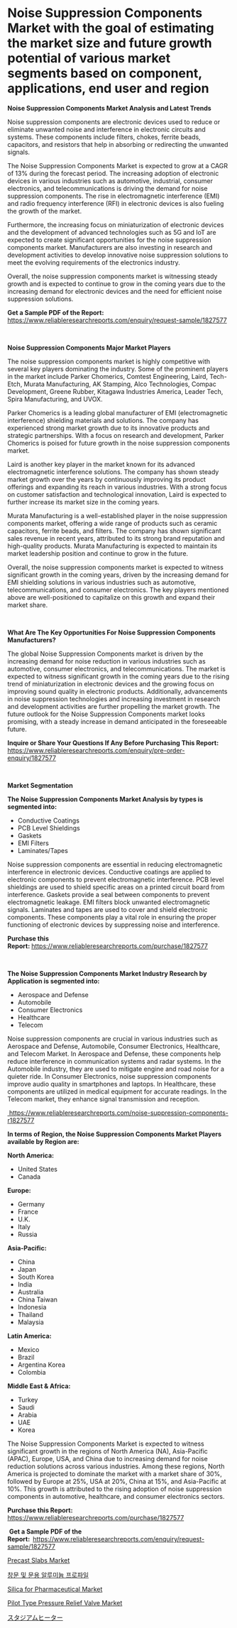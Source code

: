 <p><h1>Noise Suppression Components Market with the goal of estimating the market size and future growth potential of various market segments based on component, applications, end user and region</h1></p><p><strong>Noise Suppression Components Market Analysis and Latest Trends</strong></p>
<p><p>Noise suppression components are electronic devices used to reduce or eliminate unwanted noise and interference in electronic circuits and systems. These components include filters, chokes, ferrite beads, capacitors, and resistors that help in absorbing or redirecting the unwanted signals.</p><p>The Noise Suppression Components Market is expected to grow at a CAGR of 13% during the forecast period. The increasing adoption of electronic devices in various industries such as automotive, industrial, consumer electronics, and telecommunications is driving the demand for noise suppression components. The rise in electromagnetic interference (EMI) and radio frequency interference (RFI) in electronic devices is also fueling the growth of the market.</p><p>Furthermore, the increasing focus on miniaturization of electronic devices and the development of advanced technologies such as 5G and IoT are expected to create significant opportunities for the noise suppression components market. Manufacturers are also investing in research and development activities to develop innovative noise suppression solutions to meet the evolving requirements of the electronics industry.</p><p>Overall, the noise suppression components market is witnessing steady growth and is expected to continue to grow in the coming years due to the increasing demand for electronic devices and the need for efficient noise suppression solutions.</p></p>
<p><strong>Get a Sample PDF of the Report:&nbsp;</strong> <a href="https://www.reliableresearchreports.com/enquiry/request-sample/1827577">https://www.reliableresearchreports.com/enquiry/request-sample/1827577</a></p>
<p>&nbsp;</p>
<p><strong>Noise Suppression Components Major Market Players</strong></p>
<p><p>The noise suppression components market is highly competitive with several key players dominating the industry. Some of the prominent players in the market include Parker Chomerics, Comtest Engineering, Laird, Tech-Etch, Murata Manufacturing, AK Stamping, Alco Technologies, Compac Development, Greene Rubber, Kitagawa Industries America, Leader Tech, Spira Manufacturing, and UVOX.</p><p>Parker Chomerics is a leading global manufacturer of EMI (electromagnetic interference) shielding materials and solutions. The company has experienced strong market growth due to its innovative products and strategic partnerships. With a focus on research and development, Parker Chomerics is poised for future growth in the noise suppression components market.</p><p>Laird is another key player in the market known for its advanced electromagnetic interference solutions. The company has shown steady market growth over the years by continuously improving its product offerings and expanding its reach in various industries. With a strong focus on customer satisfaction and technological innovation, Laird is expected to further increase its market size in the coming years.</p><p>Murata Manufacturing is a well-established player in the noise suppression components market, offering a wide range of products such as ceramic capacitors, ferrite beads, and filters. The company has shown significant sales revenue in recent years, attributed to its strong brand reputation and high-quality products. Murata Manufacturing is expected to maintain its market leadership position and continue to grow in the future.</p><p>Overall, the noise suppression components market is expected to witness significant growth in the coming years, driven by the increasing demand for EMI shielding solutions in various industries such as automotive, telecommunications, and consumer electronics. The key players mentioned above are well-positioned to capitalize on this growth and expand their market share.</p></p>
<p>&nbsp;</p>
<p><strong>What Are The Key Opportunities For Noise Suppression Components Manufacturers?</strong></p>
<p><p>The global Noise Suppression Components market is driven by the increasing demand for noise reduction in various industries such as automotive, consumer electronics, and telecommunications. The market is expected to witness significant growth in the coming years due to the rising trend of miniaturization in electronic devices and the growing focus on improving sound quality in electronic products. Additionally, advancements in noise suppression technologies and increasing investment in research and development activities are further propelling the market growth. The future outlook for the Noise Suppression Components market looks promising, with a steady increase in demand anticipated in the foreseeable future.</p></p>
<p><strong>Inquire or Share Your Questions If Any Before Purchasing This Report:</strong> <a href="https://www.reliableresearchreports.com/enquiry/pre-order-enquiry/1827577">https://www.reliableresearchreports.com/enquiry/pre-order-enquiry/1827577</a></p>
<p>&nbsp;</p>
<p><strong>Market Segmentation</strong></p>
<p><strong>The Noise Suppression Components Market Analysis by types is segmented into:</strong></p>
<p><ul><li>Conductive Coatings</li><li>PCB Level Shieldings</li><li>Gaskets</li><li>EMI Filters</li><li>Laminates/Tapes</li></ul></p>
<p><p>Noise suppression components are essential in reducing electromagnetic interference in electronic devices. Conductive coatings are applied to electronic components to prevent electromagnetic interference. PCB level shieldings are used to shield specific areas on a printed circuit board from interference. Gaskets provide a seal between components to prevent electromagnetic leakage. EMI filters block unwanted electromagnetic signals. Laminates and tapes are used to cover and shield electronic components. These components play a vital role in ensuring the proper functioning of electronic devices by suppressing noise and interference.</p></p>
<p><strong>Purchase this Report:&nbsp;</strong><a href="https://www.reliableresearchreports.com/purchase/1827577">https://www.reliableresearchreports.com/purchase/1827577</a></p>
<p>&nbsp;</p>
<p><strong>The Noise Suppression Components Market Industry Research by Application is segmented into:</strong></p>
<p><ul><li>Aerospace and Defense</li><li>Automobile</li><li>Consumer Electronics</li><li>Healthcare</li><li>Telecom</li></ul></p>
<p><p>Noise suppression components are crucial in various industries such as Aerospace and Defense, Automobile, Consumer Electronics, Healthcare, and Telecom Market. In Aerospace and Defense, these components help reduce interference in communication systems and radar systems. In the Automobile industry, they are used to mitigate engine and road noise for a quieter ride. In Consumer Electronics, noise suppression components improve audio quality in smartphones and laptops. In Healthcare, these components are utilized in medical equipment for accurate readings. In the Telecom market, they enhance signal transmission and reception.</p></p>
<p><a href="https://www.reliableresearchreports.com/noise-suppression-components-r1827577">&nbsp;https://www.reliableresearchreports.com/noise-suppression-components-r1827577</a></p>
<p><strong>In terms of Region, the Noise Suppression Components Market Players available by Region are:</strong></p>
<p>
    <p> <strong> North America: </strong>
        <ul>
            <li>United States</li>
            <li>Canada</li>
        </ul>
        </p> 
    <p> <strong> Europe: </strong>
        <ul>
            <li>Germany</li>
            <li>France</li>
            <li>U.K.</li>
            <li>Italy</li>
            <li>Russia</li>
        </ul>
        </p> 
    <p> <strong> Asia-Pacific: </strong>
        <ul>
            <li>China</li>
            <li>Japan</li>
            <li>South Korea</li>
            <li>India</li>
            <li>Australia</li>
            <li>China Taiwan</li>
            <li>Indonesia</li>
            <li>Thailand</li>
            <li>Malaysia</li>
        </ul>
        </p> 
    <p> <strong> Latin America: </strong>
        <ul>
            <li>Mexico</li>
            <li>Brazil</li>
            <li>Argentina Korea</li>
            <li>Colombia</li>
        </ul>
        </p> 
    <p> <strong> Middle East & Africa: </strong>
        <ul>
            <li>Turkey</li>
            <li>Saudi</li>
            <li>Arabia</li>
            <li>UAE</li>
            <li>Korea</li>
        </ul>
    </p>
    </p>
<p><p>The Noise Suppression Components Market is expected to witness significant growth in the regions of North America (NA), Asia-Pacific (APAC), Europe, USA, and China due to increasing demand for noise reduction solutions across various industries. Among these regions, North America is projected to dominate the market with a market share of 30%, followed by Europe at 25%, USA at 20%, China at 15%, and Asia-Pacific at 10%. This growth is attributed to the rising adoption of noise suppression components in automotive, healthcare, and consumer electronics sectors.</p></p>
<p><strong>Purchase this Report: </strong><a href="https://www.reliableresearchreports.com/purchase/1827577">https://www.reliableresearchreports.com/purchase/1827577</a></p>
<p>&nbsp;<strong>Get a Sample PDF of the Report:&nbsp;&nbsp;</strong><a href="https://www.reliableresearchreports.com/enquiry/request-sample/1827577">https://www.reliableresearchreports.com/enquiry/request-sample/1827577</a></p>
<p><strong></strong></p>
<p><p><a href="https://issuu.com/reportprime-2/docs/precast-slabs-market-size-2030.pptx">Precast Slabs Market</a></p><p><a href="https://github.com/Hubertstyenger6685/Market-Research-Report-List-1/blob/main/977046938577.md">창문 및 문용 알루미늄 프로파일</a></p><p><a href="https://www.linkedin.com/pulse/silica-pharmaceutical-market-size-evaluating-its-trends-growth-ss5te?trackingId=DzOB4PPJFuVP6xBv880Gug%3D%3D">Silica for Pharmaceutical Market</a></p><p><a href="https://github.com/Paul14Anderson63/Market-Research-Report-List-4/blob/main/pilot-type-pressure-relief-valve-market.md">Pilot Type Pressure Relief Valve Market</a></p><p><a href="https://github.com/SarahFahey88/Market-Research-Report-List-1/blob/main/742439041890.md">スタジアムヒーター</a></p></p>
